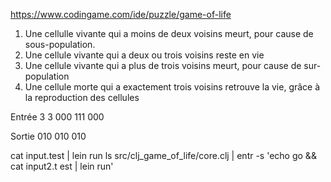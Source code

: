 https://www.codingame.com/ide/puzzle/game-of-life

1. Une cellulle vivante qui a moins de deux voisins meurt, pour cause de sous-population.
2. Une cellule vivante qui a deux ou trois voisins reste en vie
3. Une cellule vivante qui a plus de trois voisins meurt, pour cause de sur-population
4. Une cellule morte qui a exactement trois voisins retrouve la vie, grâce à la reproduction des cellules


Entrée
3 3
000
111
000

Sortie
010
010
010

cat input.test | lein run
ls src/clj_game_of_life/core.clj | entr -s 'echo go && cat input2.t
est | lein run'
